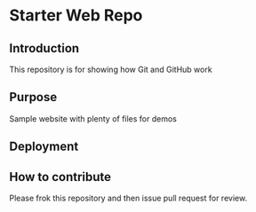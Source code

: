 # Starter Web Repo

## Introduction
This repository is for showing how Git and GitHub work

## Purpose

Sample website with plenty of files for demos

## Deployment
## How to contribute

Please frok this repository and then issue pull request for review.